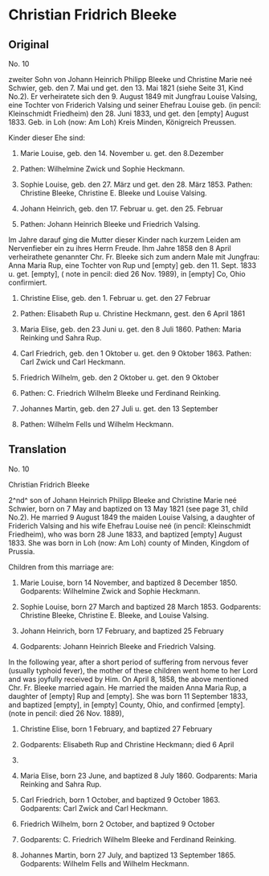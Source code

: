 # Christian Fridrich Bleeke

## Original

No. 10

zweiter Sohn von Johann Heinrich Philipp Bleeke und Christine Marie neé
Schwier, geb. den 7. Mai und get. den 13. Mai 1821 (siehe Seite 31, Kind
No.2). Er verheiratete sich den 9. August 1849 mit Jungfrau Louise
Valsing, eine Tochter von Friderich Valsing und seiner Ehefrau Louise
geb. (in pencil: Kleinschmidt Friedheim) den 28. Juni 1833, und get. den
[empty] August 1833. Geb. in Loh (now: Am Loh) Kreis Minden, Königreich
Preussen.

Kinder dieser Ehe sind:

1. Marie Louise, geb. den 14. November u. get. den 8.Dezember
1850. Pathen: Wilhelmine Zwick und Sophie Heckmann.

2. Sophie Louise, geb. den 27. März und get. den 28. März 1853.
Pathen: Christine Bleeke, Christine E. Bleeke und Louise Valsing.

3. Johann Heinrich, geb. den 17. Februar u. get. den 25. Februar
1855. Pathen: Johann Heinrich Bleeke und Friedrich Valsing.

Im Jahre darauf ging die Mutter dieser Kinder nach kurzem Leiden am
Nervenfieber ein zu ihres Herrn Freude. Ihm Jahre 1858 den 8 April
verheirathete genannter Chr. Fr. Bleeke sich zum andern Male mit
Jungfrau: Anna Maria Rup, eine Tochter von Rup und [empty] geb. den 11.
Sept. 1833 u. get. [empty], ( note in pencil: died 26 Nov. 1989), in
[empty] Co, Ohio confirmiert.

1. Christine Elise, geb. den 1. Februar u. get. den 27 Februar
1859. Pathen: Elisabeth Rup u. Christine Heckmann, gest. den 6 April
1861

2. Maria Elise, geb. den 23 Juni u. get. den 8 Juli 1860. Pathen:
Maria Reinking und Sahra Rup.

3. Carl Friedrich, geb. den 1 Oktober u. get. den 9 Oktober 1863.
Pathen: Carl Zwick und Carl Heckmann.

4. Friedrich Wilhelm, geb. den 2 Oktober u. get. den 9 Oktober
1863. Pathen: C. Friedrich Wilhelm Bleeke und Ferdinand Reinking.

5. Johannes Martin, geb. den 27 Juli u. get. den 13 September
1865. Pathen: Wilhelm Fells und Wilhelm Heckmann.

## Translation

No. 10

Christian Fridrich Bleeke

2^nd^ son of Johann Heinrich Philipp Bleeke and Christine Marie neé
Schwier, born on 7 May and baptized on 13 May 1821 (see page 31, child
No.2). He married 9 August 1849 the maiden Louise Valsing, a daughter of
Friderich Valsing and his wife Ehefrau Louise neé (in pencil:
Kleinschmidt Friedheim), who was born 28 June 1833, and baptized [empty]
August 1833. She was born in Loh (now: Am Loh) county of Minden, Kingdom
of Prussia.

Children from this marriage are:

1. Marie Louise, born 14 November, and baptized 8 December 1850.
Godparents: Wilhelmine Zwick and Sophie Heckmann.

2. Sophie Louise, born 27 March and baptized 28 March 1853.
Godparents: Christine Bleeke, Christine E. Bleeke, and Louise Valsing.

3. Johann Heinrich, born 17 February, and baptized 25 February
1855. Godparents: Johann Heinrich Bleeke and Friedrich Valsing.

In the following year, after a short period of suffering from nervous
fever (usually typhoid fever), the mother of these children went home to
her Lord and was joyfully received by Him. On April 8, 1858, the above
mentioned Chr. Fr. Bleeke married again. He married the maiden Anna
Maria Rup, a daughter of [empty] Rup and [empty]. She was born 11
September 1833, and baptized [empty], in [empty] County, Ohio, and
confirmed [empty]. (note in pencil: died 26 Nov. 1889),

1. Christine Elise, born 1 February, and baptized 27 February
1859. Godparents: Elisabeth Rup and Christine Heckmann; died 6 April
1861.

2. Maria Elise, born 23 June, and baptized 8 July 1860.
Godparents: Maria Reinking and Sahra Rup.

3. Carl Friedrich, born 1 October, and baptized 9 October 1863.
Godparents: Carl Zwick and Carl Heckmann.

4. Friedrich Wilhelm, born 2 October, and baptized 9 October
1863. Godparents: C. Friedrich Wilhelm Bleeke and Ferdinand Reinking.

5. Johannes Martin, born 27 July, and baptized 13 September 1865.
Godparents: Wilhelm Fells and Wilhelm Heckmann.
